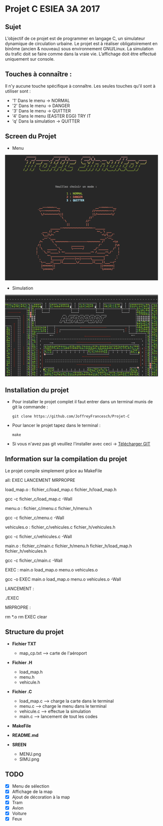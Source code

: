 # Projet C ESIEA 3A 2017

Sujet
-----
L’objectif de ce projet est de programmer en langage C, un simulateur dynamique de circulation
urbaine. Le projet est à réaliser obligatoirement en binôme (ancien & nouveau) sous environnement
GNU/Linux. La simulation du trafic doit se faire comme dans la vraie vie. L’affichage doit
être effectué uniquement sur console.

Touches à connaître :
---------------------

Il n'y aucune touche spécifique à connaître. Les seules touches qu'il sont à utiliser sont :

  * '1' Dans le menu -> NORMAL
  * '2' Dans le menu -> DANGER
  * '3' Dans le menu -> QUITTER
  * '4' Dans le menu (EASTER EGG) TRY IT
  * 'q' Dans la simulation -> QUITTER

Screen du Projet
----------------
* Menu

![MENU](https://github.com/JoffreyFrancesch/Projet-C/blob/master/SCREEN/MENU.png "MENU")
* Simulation

![SIMU](https://github.com/JoffreyFrancesch/Projet-C/blob/master/SCREEN/SIMU.png "SIMU")

Installation du projet
----------------------

* Pour installer le projet complet il faut entrer dans un terminal munis de git la commande :
  <pre><code>git clone https://github.com/JoffreyFrancesch/Projet-C</code></pre>

* Pour lancer le projet tapez dans le terminal :
  <pre><code>make</code></pre>

* Si vous n'avez pas git veuillez l'installer avec ceci -> [Télécharger GIT](https://git-scm.com/downloads)

Information sur la compilation du projet
----------------------------------------

Le projet compile simplement grâce au MakeFile


all: EXEC LANCEMENT MRPROPRE

load_map.o : fichier_c/load_map.c fichier_h/load_map.h

  gcc -c fichier_c/load_map.c -Wall

menu.o : fichier_c/menu.c fichier_h/menu.h

  gcc -c fichier_c/menu.c -Wall

vehicules.o : fichier_c/vehicules.c fichier_h/vehicules.h

  gcc -c fichier_c/vehicules.c -Wall

main.o : fichier_c/main.c fichier_h/menu.h fichier_h/load_map.h fichier_h/vehicules.h

  gcc -c fichier_c/main.c -Wall

EXEC : main.o load_map.o menu.o vehicules.o

  gcc -o EXEC main.o load_map.o menu.o vehicules.o -Wall

LANCEMENT :

  ./EXEC

MRPROPRE :

  rm *.o
  rm EXEC
  clear

Structure du projet
-------------------

* **Fichier TXT**
  * map_cp.txt --> carte de l'aéroport

* **Fichier .H**
  * load_map.h
  * menu.h
  * vehicule.h

* **Fichier .C**
  * load_map.c --> charge la carte dans le terminal
  * menu.c --> charge le menu dans le terminal
  * vehicule.c --> effectue la simulation
  * main.c --> lancement de tout les codes

* **MakeFile**

* **README.md**

* **SREEN**
  * MENU.png
  * SIMU.png


TODO
----
- [x] Menu de sélection
- [x] Affichage de la map
- [x] Ajout de décoration à la map
- [x] Tram
- [x] Avion
- [x] Voiture
- [x] Feux
